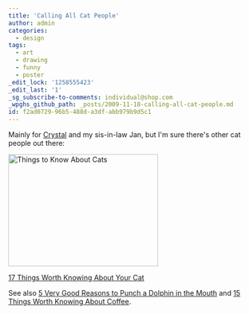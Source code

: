 ```yaml
---
title: 'Calling All Cat People'
author: admin
categories:
  - design
tags:
  - art
  - drawing
  - funny
  - poster
_edit_lock: '1258555423'
_edit_last: '1'
_sg_subscribe-to-comments: individual@shop.com
_wpghs_github_path: _posts/2009-11-18-calling-all-cat-people.md
id: f2ad0729-96b5-488d-a3df-abb979b9d5c1
---
```

<p>Mainly for <a href="http://crystalklassen.com/">Crystal</a> and my sis-in-law Jan, but I'm sure there's other cat people out there:</p>
<p><a href="http://theoatmeal.com/comics/cat_know"><img src="https://chrisenns.com/wp-content/uploads/2009/11/cats-300x225.png" alt="Things to Know About Cats" title="Things to Know About Cats" width="300" height="225" class="aligncenter size-medium wp-image-1917" /></a></p>
<p><a href="http://theoatmeal.com/comics/cat_know">17 Things Worth Knowing About Your Cat</a></p>
<p>See also <a href="http://theoatmeal.com/comics/dolphin_punch">5 Very Good Reasons to Punch a Dolphin in the Mouth</a> and <a href="http://theoatmeal.com/comics/coffee">15 Things Worth Knowing About Coffee</a>.</p>
